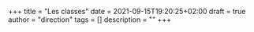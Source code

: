 +++
title       = "Les classes"
date        = 2021-09-15T19:20:25+02:00
draft       = true
author      = "direction"
tags        = []
description = ""
+++
